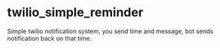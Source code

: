 # twilio_simple_reminder
Simple twilio notification system, you send time and message, bot sends notification back on that time.
